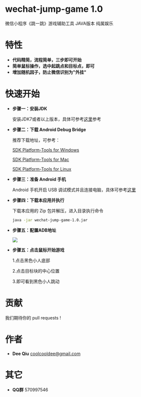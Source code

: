 # wechat-jump-game 1.0
微信小程序《跳一跳》游戏辅助工具 JAVA版本  纯属娱乐

特性
===
- __代码精简，流程简单，三步即可开始__　
- __简单鼠标操作，选中起跳点和目标点，即可__　
- __增加随机因子，防止微信识别为"外挂"__

快速开始
======
- __步骤一：安装JDK__

    安装JDK7或者以上版本，具体可参考[这里](https://www.cnblogs.com/takeyblogs/p/7457913.html)参考
- __步骤二：下载 Android Debug Bridge__

    推荐下载地址，可参考：

    [SDK Platform-Tools for Windows](https://dl.google.com/android/repository/platform-tools-latest-windows.zip)

    [SDK Platform-Tools for Mac](https://dl.google.com/android/repository/platform-tools-latest-darwin.zip)

    [SDK Platform-Tools for Linux](https://dl.google.com/android/repository/platform-tools-latest-linux.zip)

- __步骤三：准备 Android 手机__

    Android 手机开启 USB 调试模式并且连接电脑，具体可参考[这里](https://jingyan.baidu.com/article/0eb457e50b99d003f0a9055f.html)

- __步骤四：下载本应用并执行__

    下载本应用的 Zip 包并解压，进入目录执行命令
    ```bash
    java -jar wechat-jump-game-1.0.jar
    ```

- __步骤五：配置ADB地址__

    ![](https://github.com/coolcooldee/wechat-jump-game/blob/master/doc/adb-setting.png)

- __步骤五：点击鼠标开始游戏__

    1.点击黑色小人底部

    2.点击目标块的中心位置

    3.即可看到黑色小人跳动

贡献
===
我们期待你的 pull requests !

作者
===
* __Dee Qiu__ <coolcooldee@gmail.com>

其它
===
* __QQ群__ 570997546





